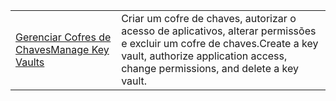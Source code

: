 |  |  |
|---------|---------|
| <span data-ttu-id="cebd5-101">[Gerenciar Cofres de Chaves][1]</span><span class="sxs-lookup"><span data-stu-id="cebd5-101">[Manage Key Vaults][1]</span></span> | <span data-ttu-id="cebd5-102">Criar um cofre de chaves, autorizar o acesso de aplicativos, alterar permissões e excluir um cofre de chaves.</span><span class="sxs-lookup"><span data-stu-id="cebd5-102">Create a key vault, authorize application access, change permissions, and delete a key vault.</span></span> |

[1]: https://azure.microsoft.com/en-us/resources/samples/key-vault-java-manage-key-vaults/